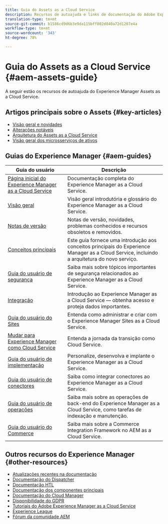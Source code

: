 ```yaml
---
title: Guia do Assets as a Cloud Service
description: Recursos de autoajuda e links de documentação do Adobe Experience Manager Assets as a Cloud Service
translation-type: tm+mt
source-git-commit: b1586cd9d6b3e9da115bff802d840a72d1207e4a
workflow-type: tm+mt
source-wordcount: '343'
ht-degree: 78%

---
```



# Guia do Assets as a Cloud Service {#aem-assets-guide}

A seguir estão os recursos de autoajuda do Experience Manager Assets as a Cloud Service.

## Artigos principais sobre o Assets {#key-articles}

* [Visão geral e novidades](overview.md)
* [Alterações notáveis](/help/assets/assets-cloud-changes.md)
* [Arquitetura do Assets as a Cloud Service](architecture.md)
* [Visão geral dos microsserviços de ativos](/help/assets/asset-microservices-overview.md)

## Guias do Experience Manager {#aem-guides}

| Guia do usuário | Descrição |
|---|---|
| [Página inicial do Experience Manager as a Cloud Service](/help/landing/home.md) | Documentação completa do Experience Manager as a Cloud Service. |
| [Visão geral](/help/overview/home.md) | Visão geral introdutória e glossário do Experience Manager as a Cloud Service. |
| [Notas de versão](/help/release-notes/home.md) | Notas de versão, novidades, problemas conhecidos e recursos obsoletos e removidos. |
| [Conceitos principais](/help/core-concepts/home.md) | Este guia fornece uma introdução aos conceitos principais do Experience Manager as a Cloud Service, incluindo a arquitetura do novo serviço. |
| [Guia do usuário de segurança](/help/security/home.md) | Saiba mais sobre tópicos importantes de segurança relacionados ao Experience Manager as a Cloud Service. |
| [Integração](/help/onboarding/home.md) | Introdução ao Experience Manager as a Cloud Service — obtenha acesso e proteja dados importantes. |
| [Guia do usuário do Sites](/help/sites-cloud/home.md) | Entenda como administrar e criar com o Experience Manager Sites as a Cloud Service. |
| [Mudar para Experience Manager como Cloud Service](/help/move-to-cloud-service/home.md) | Entenda a jornada da transição como Cloud Service. |
| [Guia do usuário de implementação](/help/implementing/home.md) | Personalize, desenvolva e implante o Experience Manager as a Cloud Service. |
| [Guia do usuário de conectores](/help/connectors/home.md) | Saiba como integrar conectores ao Experience Manager as a Cloud Service. |
| [Guia do usuário de operações](/help/operations/home.md) | Saiba mais sobre as operações de back-end do Experience Manager as a Cloud Service, como tarefas de indexação e manutenção. |
| [Guia do usuário do Commerce](/help/commerce-cloud/home.md) | Saiba mais sobre a Commerce Integration Framework no AEM as a Cloud Service. |

## Outros recursos do Experience Manager {#other-resources}

* [Atualizações recentes na documentação](https://experienceleague.adobe.com/docs/experience-manager-release-information/aem-release-updates/doc-updates/documentation-updates.html#aem-as-a-cloud-service)
* [Documentação do Dispatcher](/help/implementing/dispatcher/overview.md)
* [Documentação HTL](https://experienceleague.adobe.com/docs/experience-manager-htl/using/overview.html)
* [Documentação dos componentes principais](https://experienceleague.adobe.com/docs/experience-manager-core-components/using/introduction.html)
* [Documentação do Cloud Manager](https://experienceleague.adobe.com/docs/experience-manager-cloud-manager/using/introduction-to-cloud-manager.html)
* [Disponibilidade do GDPR](/help/onboarding/data-privacy-and-protection-readiness/aem-readiness.md)
* [Tutoriais do Adobe Experience Manager as a Cloud Service](https://experienceleague.adobe.com/docs/experience-manager-learn/cloud-service/overview.html)
* [Experience League](https://experienceleague.adobe.com/?promoid=K42KVXHD&amp;mv=other#recommended/solutions/experience-manager)
* [Fórum da comunidade AEM](https://experienceleaguecommunities.adobe.com/t5/adobe-experience-manager/ct-p/adobe-experience-manager-community)
